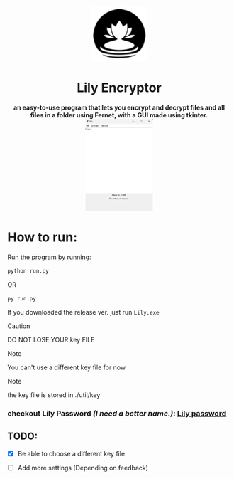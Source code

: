 <!--
 Copyright (c) 2025 E1480
 
 This software is released under the MIT License.
 https://opensource.org/licenses/MIT
-->


<div align="center">
<img src='./docs/Logo.png'/>
<h1>Lily Encryptor</h1>
</div>
<center>
<b>an easy-to-use program that lets you encrypt and decrypt files and all files in a folder using Fernet, with a GUI made using tkinter.</b>
<br>
<img src="docs/LilyEncrypt/LilyEncrypt.png" style="width: 30%; height: auto;"/>
</center>

# How to run:

Run the program by running:
```bash
python run.py
```
OR
```bash
py run.py
```

If you downloaded the release ver.
just run ``` Lily.exe ```

> [!CAUTION]
> DO NOT LOSE YOUR key FILE


> [!NOTE]
> You can't use a different key file for now

> [!NOTE]
> the key file is stored in ./util/key


### checkout **Lily Password** *(I need a better name.)*: **[Lily password](LilyPassword/)**

## TODO:
- [x] Be able to choose a different key file
- [ ] Add more settings (Depending on feedback)


